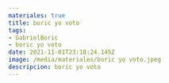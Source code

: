 ```yaml
---
materiales: true
title: boric yo voto
tags:
- GabrielBoric
- boric yo voto
date: 2021-11-01T23:18:24.145Z
image: /media/materiales/boric yo voto.jpeg
descripcion: boric yo voto
---
```

